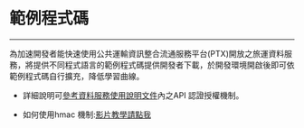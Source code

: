 # 範例程式碼

---

為加速開發者能快速使用公共運輸資訊整合流通服務平台(PTX)開放之旅運資料服務，將提供不同程式語言的範例程式碼提供開發者下載，於開發環境開啟後即可依範例程式碼自行擴充，降低學習曲線。

- 詳細說明可[參考資料服務使用說明文件](https://gist.github.com/ptxmotc/383118204ecf7192bdf96bc0197bb981)內之API 認證授權機制。

- 如何使用hmac 機制:[影片教學請點我](https://www.youtube.com/watch?v=m6mjfnvfeZE&feature=youtu.be)
